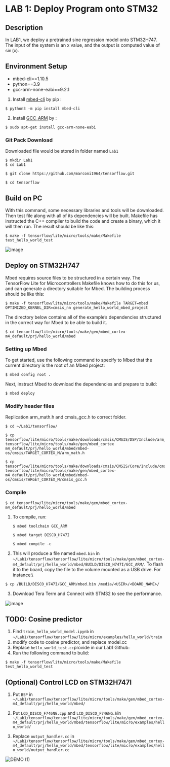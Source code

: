 # LAB 1: Deploy Program onto STM32
## Description
In LAB1, we deploy a pretrained sine regression model onto STM32H747. The input of the system is an x value, and the output is computed value of $\sin(x)$.

## Environment Setup
- mbed-cli==1.10.5
- python==3.9
- gcc-arm-none-eabi==9.2.1

1. Install [mbed-cli](https://os.mbed.com/docs/mbed-os/v6.15/build-tools/install-and-set-up.html) by pip :
```
$ python3 -m pip install mbed-cli
```

2. Install [GCC_ARM](https://developer.arm.com/tools-and-software/open-source-software/developer-tools/gnu-toolchain/downloads) by :
```
$ sudo apt-get install gcc-arm-none-eabi
```

### Git Pack Download
Downloaded file would be stored in folder named `Lab1`

```
$ mkdir Lab1 
$ cd Lab1
```
```
$ git clone https://github.com/marconi1964/tensorflow.git
```
```
$ cd tensorflow
```


## Build on PC
With this command, some necessary libraries and tools will be downloaded. Then test file along with all of its dependencies will be built. Makefile has instructed the C++ compiler to build the code and create a binary, which it will then run. The result should be like this:
    
```
$ make -f tensorflow/lite/micro/tools/make/Makefile test_hello_world_test
```
![image](https://user-images.githubusercontent.com/61946472/184302778-aa919659-94e0-4ce2-9385-87acc595cee3.png)



## Deploy on STM32H747
Mbed requires source files to be structured in a certain way. The TensorFlow Lite for Microcontrollers Makefile knows how to do this for us, and can generate a directory suitable for Mbed. The building process should be like this:
```
$ make -f tensorflow/lite/micro/tools/make/Makefile TARGET=mbed OPTIMIZED_KERNEL_DIR=cmsis_nn generate_hello_world_mbed_project
```
<!--
![](https://i.imgur.com/tENEHNF.png)
-->
The directory below contains all of the example’s dependencies structured in the correct way for Mbed to be able to build it.
```
$ cd tensorflow/lite/micro/tools/make/gen/mbed_cortex-m4_default/prj/hello_world/mbed
```


### Setting up Mbed
To get started, use the following command to specify to Mbed that the current directory is the root of an Mbed project:

```
$ mbed config root .
```
Next, instruct Mbed to download the dependencies and prepare to build:

```
$ mbed deploy
```
<!--
### Modify Mbed Configuration

By default, Mbed will build the project using C++ 98. However, TensorFlow Lite requires C++ 11. Run the following Python snippet to modify the Mbed configuration files so that it uses C++ 11. You should put `modify.py` in `tensorflow/lite/micro/tools/make/gen/mbed_cortex-m4_default/prj/hello_world/mbed` and enter the command:

`$ python3 modify.py`
-->

### Modify header files

Replication arm_math.h and cmsis_gcc.h to correct folder.

```
$ cd ~/Lab1/tensorflow/
```

```
$ cp tensorflow/lite/micro/tools/make/downloads/cmsis/CMSIS/DSP/Include/arm_math.h  tensorflow/lite/micro/tools/make/gen/mbed_cortex m4_default/prj/hello_world/mbed/mbed-os/cmsis/TARGET_CORTEX_M/arm_math.h
```
```
$ cp tensorflow/lite/micro/tools/make/downloads/cmsis/CMSIS/Core/Include/cmsis_gcc.h  tensorflow/lite/micro/tools/make/gen/mbed_cortex-m4_default/prj/hello_world/mbed/mbed-os/cmsis/TARGET_CORTEX_M/cmsis_gcc.h
```


### Compile 
```
$ cd tensorflow/lite/micro/tools/make/gen/mbed_cortex-m4_default/prj/hello_world/mbed
```
1. To compile, run:
    ```
    $ mbed toolchain GCC_ARM
    ```
    ```
    $ mbed target DISCO_H747I
    ```
    ```
    $ mbed compile -c
    ```
2. This will produce a file named `mbed.bin` in `~/Lab1/tensorflow/tensorflow/lite/micro/tools/make/gen/mbed_cortex-m4_default/prj/hello_world/mbed/BUILD/DISCO_H747I/GCC_ARM/`. To flash it to the board, copy the file to the volume mounted as a USB drive. For instance:\
```
$ cp /BUILD/DISCO_H747I/GCC_ARM/mbed.bin /media/<USER>/<BOARD_NAME>/
```
3. Download Tera Term and Connect with STM32 to see the performance.

![image](https://user-images.githubusercontent.com/61946472/184304013-0ff3c1b5-54e8-48c6-80d4-f906618e994b.png)


## TODO: Cosine predictor
1. Find `train_hello_world_model.ipynb` in `~/Lab1/tensorflow/tensorflow/lite/micro/examples/hello_world/train`
2. modify code to cosine predictor, and replace model.cc
3. Replace `hello_world_test.cc`provide in our Lab1 Github: 
4. Run the following command to bulid:
```
$ make -f tensorflow/lite/micro/tools/make/Makefile test_hello_world_test
```

## (Optional) Control LCD on STM32H747I
1. Put `BSP` in
    `~/Lab1/tensorflow/tensorflow/lite/micro/tools/make/gen/mbed_cortex-m4_default/prj/hello_world/mbed/`
    
2. Put `LCD_DISCO_F746NG.cpp` and `LCD_DISCO_F746NG.h`in
    `~/Lab1/tensorflow/tensorflow/lite/micro/tools/make/gen/mbed_cortex-m4_default/prj/hello_world/mbed/tensorflow/lite/micro/examples/hello_world/`

3. Replace `output_handler.cc` in
     `~/Lab1/tensorflow/tensorflow/lite/micro/tools/make/gen/mbed_cortex-m4_default/prj/hello_world/mbed/tensorflow/lite/micro/examples/hello_world/output_handler.cc`


![DEMO (1)](https://user-images.githubusercontent.com/61946472/184305251-4078c8db-0e00-40ec-99aa-c12b2b47af31.gif)

